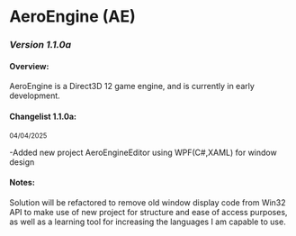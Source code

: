 <head> 
    <h1>AeroEngine (AE)</h1> 
    <h3><i>Version 1.1.0a</i></h3>
</head>
<body>
    <h4>Overview:</h4>
    <p>
        AeroEngine is a Direct3D 12 game engine, and is currently in early development.<br>
    </p>
    <h4>Changelist 1.1.0a:</h4>
    <small>04/04/2025</small>
    <p>
        -Added new project AeroEngineEditor using WPF(C#,XAML) for window design<br>
    </p>
    <h4>Notes:</h4>
    <p>
        Solution will be refactored to remove old window display code from Win32 API to make use of
        new project for structure and ease of access purposes, as well as a learning tool for increasing
        the languages I am capable to use.
    </p>
</body>

